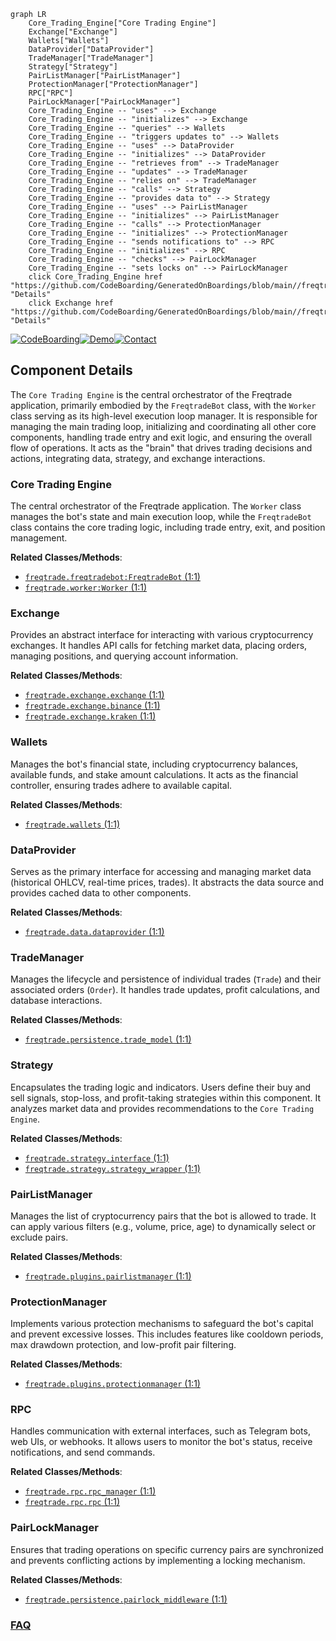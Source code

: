 ```mermaid
graph LR
    Core_Trading_Engine["Core Trading Engine"]
    Exchange["Exchange"]
    Wallets["Wallets"]
    DataProvider["DataProvider"]
    TradeManager["TradeManager"]
    Strategy["Strategy"]
    PairListManager["PairListManager"]
    ProtectionManager["ProtectionManager"]
    RPC["RPC"]
    PairLockManager["PairLockManager"]
    Core_Trading_Engine -- "uses" --> Exchange
    Core_Trading_Engine -- "initializes" --> Exchange
    Core_Trading_Engine -- "queries" --> Wallets
    Core_Trading_Engine -- "triggers updates to" --> Wallets
    Core_Trading_Engine -- "uses" --> DataProvider
    Core_Trading_Engine -- "initializes" --> DataProvider
    Core_Trading_Engine -- "retrieves from" --> TradeManager
    Core_Trading_Engine -- "updates" --> TradeManager
    Core_Trading_Engine -- "relies on" --> TradeManager
    Core_Trading_Engine -- "calls" --> Strategy
    Core_Trading_Engine -- "provides data to" --> Strategy
    Core_Trading_Engine -- "uses" --> PairListManager
    Core_Trading_Engine -- "initializes" --> PairListManager
    Core_Trading_Engine -- "calls" --> ProtectionManager
    Core_Trading_Engine -- "initializes" --> ProtectionManager
    Core_Trading_Engine -- "sends notifications to" --> RPC
    Core_Trading_Engine -- "initializes" --> RPC
    Core_Trading_Engine -- "checks" --> PairLockManager
    Core_Trading_Engine -- "sets locks on" --> PairLockManager
    click Core_Trading_Engine href "https://github.com/CodeBoarding/GeneratedOnBoardings/blob/main//freqtrade/Core_Trading_Engine.md" "Details"
    click Exchange href "https://github.com/CodeBoarding/GeneratedOnBoardings/blob/main//freqtrade/Exchange.md" "Details"
```
[![CodeBoarding](https://img.shields.io/badge/Generated%20by-CodeBoarding-9cf?style=flat-square)](https://github.com/CodeBoarding/GeneratedOnBoardings)[![Demo](https://img.shields.io/badge/Try%20our-Demo-blue?style=flat-square)](https://www.codeboarding.org/demo)[![Contact](https://img.shields.io/badge/Contact%20us%20-%20contact@codeboarding.org-lightgrey?style=flat-square)](mailto:contact@codeboarding.org)

## Component Details

The `Core Trading Engine` is the central orchestrator of the Freqtrade application, primarily embodied by the `FreqtradeBot` class, with the `Worker` class serving as its high-level execution loop manager. It is responsible for managing the main trading loop, initializing and coordinating all other core components, handling trade entry and exit logic, and ensuring the overall flow of operations. It acts as the "brain" that drives trading decisions and actions, integrating data, strategy, and exchange interactions.

### Core Trading Engine
The central orchestrator of the Freqtrade application. The `Worker` class manages the bot's state and main execution loop, while the `FreqtradeBot` class contains the core trading logic, including trade entry, exit, and position management.


**Related Classes/Methods**:

- <a href="https://github.com/freqtrade/freqtrade/blob/master/freqtrade/freqtradebot.py#L1-L1" target="_blank" rel="noopener noreferrer">`freqtrade.freqtradebot:FreqtradeBot` (1:1)</a>
- <a href="https://github.com/freqtrade/freqtrade/blob/master/freqtrade/worker.py#L1-L1" target="_blank" rel="noopener noreferrer">`freqtrade.worker:Worker` (1:1)</a>


### Exchange
Provides an abstract interface for interacting with various cryptocurrency exchanges. It handles API calls for fetching market data, placing orders, managing positions, and querying account information.


**Related Classes/Methods**:

- <a href="https://github.com/freqtrade/freqtrade/blob/master/freqtrade/exchange/exchange.py#L1-L1" target="_blank" rel="noopener noreferrer">`freqtrade.exchange.exchange` (1:1)</a>
- <a href="https://github.com/freqtrade/freqtrade/blob/master/freqtrade/exchange/binance.py#L1-L1" target="_blank" rel="noopener noreferrer">`freqtrade.exchange.binance` (1:1)</a>
- <a href="https://github.com/freqtrade/freqtrade/blob/master/freqtrade/exchange/kraken.py#L1-L1" target="_blank" rel="noopener noreferrer">`freqtrade.exchange.kraken` (1:1)</a>


### Wallets
Manages the bot's financial state, including cryptocurrency balances, available funds, and stake amount calculations. It acts as the financial controller, ensuring trades adhere to available capital.


**Related Classes/Methods**:

- <a href="https://github.com/freqtrade/freqtrade/blob/master/freqtrade/wallets.py#L1-L1" target="_blank" rel="noopener noreferrer">`freqtrade.wallets` (1:1)</a>


### DataProvider
Serves as the primary interface for accessing and managing market data (historical OHLCV, real-time prices, trades). It abstracts the data source and provides cached data to other components.


**Related Classes/Methods**:

- <a href="https://github.com/freqtrade/freqtrade/blob/master/freqtrade/data/dataprovider.py#L1-L1" target="_blank" rel="noopener noreferrer">`freqtrade.data.dataprovider` (1:1)</a>


### TradeManager
Manages the lifecycle and persistence of individual trades (`Trade`) and their associated orders (`Order`). It handles trade updates, profit calculations, and database interactions.


**Related Classes/Methods**:

- <a href="https://github.com/freqtrade/freqtrade/blob/master/freqtrade/persistence/trade_model.py#L1-L1" target="_blank" rel="noopener noreferrer">`freqtrade.persistence.trade_model` (1:1)</a>


### Strategy
Encapsulates the trading logic and indicators. Users define their buy and sell signals, stop-loss, and profit-taking strategies within this component. It analyzes market data and provides recommendations to the `Core Trading Engine`.


**Related Classes/Methods**:

- <a href="https://github.com/freqtrade/freqtrade/blob/master/freqtrade/strategy/interface.py#L1-L1" target="_blank" rel="noopener noreferrer">`freqtrade.strategy.interface` (1:1)</a>
- <a href="https://github.com/freqtrade/freqtrade/blob/master/freqtrade/strategy/strategy_wrapper.py#L1-L1" target="_blank" rel="noopener noreferrer">`freqtrade.strategy.strategy_wrapper` (1:1)</a>


### PairListManager
Manages the list of cryptocurrency pairs that the bot is allowed to trade. It can apply various filters (e.g., volume, price, age) to dynamically select or exclude pairs.


**Related Classes/Methods**:

- <a href="https://github.com/freqtrade/freqtrade/blob/master/freqtrade/plugins/pairlistmanager.py#L1-L1" target="_blank" rel="noopener noreferrer">`freqtrade.plugins.pairlistmanager` (1:1)</a>


### ProtectionManager
Implements various protection mechanisms to safeguard the bot's capital and prevent excessive losses. This includes features like cooldown periods, max drawdown protection, and low-profit pair filtering.


**Related Classes/Methods**:

- <a href="https://github.com/freqtrade/freqtrade/blob/master/freqtrade/plugins/protectionmanager.py#L1-L1" target="_blank" rel="noopener noreferrer">`freqtrade.plugins.protectionmanager` (1:1)</a>


### RPC
Handles communication with external interfaces, such as Telegram bots, web UIs, or webhooks. It allows users to monitor the bot's status, receive notifications, and send commands.


**Related Classes/Methods**:

- <a href="https://github.com/freqtrade/freqtrade/blob/master/freqtrade/rpc/rpc_manager.py#L1-L1" target="_blank" rel="noopener noreferrer">`freqtrade.rpc.rpc_manager` (1:1)</a>
- <a href="https://github.com/freqtrade/freqtrade/blob/master/freqtrade/rpc/rpc.py#L1-L1" target="_blank" rel="noopener noreferrer">`freqtrade.rpc.rpc` (1:1)</a>


### PairLockManager
Ensures that trading operations on specific currency pairs are synchronized and prevents conflicting actions by implementing a locking mechanism.


**Related Classes/Methods**:

- <a href="https://github.com/freqtrade/freqtrade/blob/master/freqtrade/persistence/pairlock_middleware.py#L1-L1" target="_blank" rel="noopener noreferrer">`freqtrade.persistence.pairlock_middleware` (1:1)</a>




### [FAQ](https://github.com/CodeBoarding/GeneratedOnBoardings/tree/main?tab=readme-ov-file#faq)